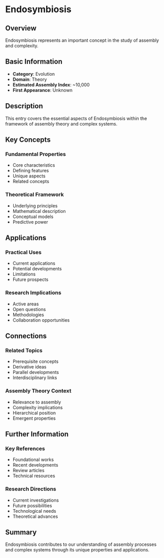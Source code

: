# Endosymbiosis

## Overview

Endosymbiosis represents an important concept in the study of assembly and complexity.

## Basic Information

- **Category**: Evolution
- **Domain**: Theory
- **Estimated Assembly Index**: ~10,000
- **First Appearance**: Unknown

## Description

This entry covers the essential aspects of Endosymbiosis within the framework of assembly theory and complex systems.

## Key Concepts

### Fundamental Properties
- Core characteristics
- Defining features
- Unique aspects
- Related concepts

### Theoretical Framework
- Underlying principles
- Mathematical description
- Conceptual models
- Predictive power

## Applications

### Practical Uses
- Current applications
- Potential developments
- Limitations
- Future prospects

### Research Implications
- Active areas
- Open questions
- Methodologies
- Collaboration opportunities

## Connections

### Related Topics
- Prerequisite concepts
- Derivative ideas
- Parallel developments
- Interdisciplinary links

### Assembly Theory Context
- Relevance to assembly
- Complexity implications
- Hierarchical position
- Emergent properties

## Further Information

### Key References
- Foundational works
- Recent developments
- Review articles
- Technical resources

### Research Directions
- Current investigations
- Future possibilities
- Technological needs
- Theoretical advances

## Summary

Endosymbiosis contributes to our understanding of assembly processes and complex systems through its unique properties and applications.
